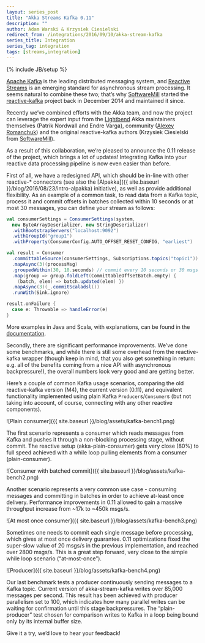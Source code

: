 ```yaml
---
layout: series_post
title: "Akka Streams Kafka 0.11"
description: ""
author: Adam Warski & Krzysiek Ciesielski
redirect_from: /integrations/2016/09/10/akka-stream-kafka
series_title: Integration
series_tag: integration
tags: [streams,integration]
---
```

{% include JB/setup %}


[Apache Kafka](http://kafka.apache.org) is the leading distributed messaging system, and [Reactive Streams](http://www.reactive-streams.org) is an emerging standard for asynchronous stream processing. It seems natural to combine these two; that’s why [SoftwareMill](https://softwaremill.com) started the [reactive-kafka](https://github.com/akka/reactive-kafka) project back in December 2014 and maintained it since.

Recently we’ve combined efforts with the Akka team, and now the project can leverage the expert input from the [Lightbend](https://www.lightbend.com) Akka maintainers themselves (Patrik Nordwall and Endre Varga), community ([Alexey Romanchuk](https://github.com/13h3r)) and the original reactive-kafka authors (Krzysiek Ciesielski from [SoftwareMill](https://softwaremill.com)).

As a result of this collaboration, we’re pleased to announce the 0.11 release of the project, which brings a lot of updates! Integrating Kafka into your reactive data processing pipeline is now even easier than before.

First of all, we have a redesigned API, which should be in-line with other reactive-* connectors (see also the [Alpakka]({{ site.baseurl }}/blog/2016/08/23/intro-alpakka) initiative), as well as provide additional flexibility. As an example of a common task, to read data from a Kafka topic, process it and commit offsets in batches collected within 10 seconds or at most 30 messages, you can define your stream as follows:

```scala
val consumerSettings = ConsumerSettings(system, 
  new ByteArrayDeserializer, new StringDeserializer)
  .withBootstrapServers("localhost:9092")
  .withGroupId("group1")
  .withProperty(ConsumerConfig.AUTO_OFFSET_RESET_CONFIG, "earliest")

val result = Consumer
  .committableSource(consumerSettings, Subscriptions.topics("topic1"))
  .mapAsync(3)(processMsg)
  .groupedWithin(30, 10.seconds) // commit every 10 seconds or 30 msgs
  .map(group => group.foldLeft(CommittableOffsetBatch.empty) { 
    (batch, elem) => batch.updated(elem) })
  .mapAsync(3)(_.commitScaladsl())
  .runWith(Sink.ignore)

result.onFailure {
  case e: Throwable => handleError(e)
}
```

More examples in Java and Scala, with explanations, can be found in the [documentation](https://doc.akka.io/docs/akka-stream-kafka/current/home.html).

Secondly, there are significant performance improvements. We’ve done some benchmarks, and while there is still some overhead from the reactive-kafka wrapper (though keep in mind, that you also get something in return: e.g. all of the benefits coming from a nice API with asynchronous backpressure!), the overall numbers look very good and are getting better.

Here’s a couple of common Kafka usage scenarios, comparing the old reactive-kafka version (M4), the current version (0.11), and equivalent functionality implemented using plain Kafka `Producer`s/`Consumer`s (but not taking into account, of course, connecting with any other reactive components).

![Plain consumer]({{ site.baseurl }}/blog/assets/kafka-bench1.png)

The first scenario represents a consumer which reads messages from Kafka and pushes it through a non-blocking processing stage, without commit. The reactive setup (akka-plain-consumer) gets very close (80%) to full speed achieved with a while loop pulling elements from a consumer (plain-consumer).

![Consumer with batched commit]({{ site.baseurl }}/blog/assets/kafka-bench2.png)

Another scenario represents a very common use case - consuming messages and committing in batches in order to achieve at-least once delivery. Performance improvements in 0.11 allowed to gain a massive throughput increase from ~17k to ~450k msgs/s.

![At most once consumer]({{ site.baseurl }}/blog/assets/kafka-bench3.png)

Sometimes one needs to commit each single message before processing, which gives at most once delivery guarantee. 0.11 optimizations fixed the super-slow value of 20 msgs/s in the previous implementation, and reached over 2800 msgs/s. This is a great step forward, very close to the simple while loop scenario (“at-most-once”).

![Producer]({{ site.baseurl }}/blog/assets/kafka-bench4.png)

Our last benchmark tests a producer continuously sending messages to a Kafka topic. Current version of akka-stream-kafka writes over 85,000 messages per second. This result has been achieved with producer parallelism set to 100, which indicates how many parallel writes can be waiting for confirmation until this stage backpressures. The “plain-producer” test chosen for comparison writes to Kafka in a loop being bound only by its internal buffer size.

Give it a try, we’d love to hear your feedback!

